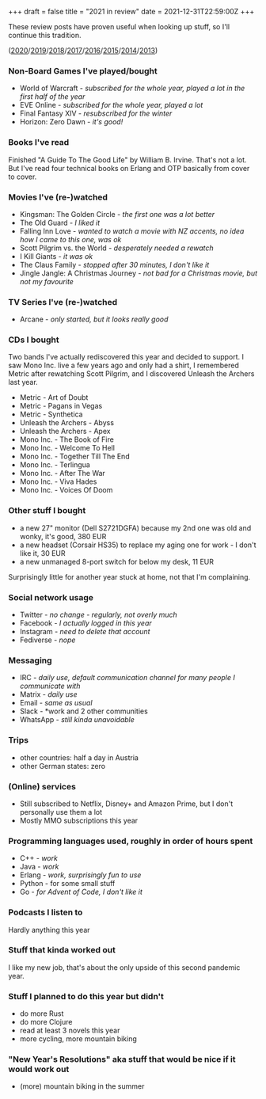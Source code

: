 +++
draft = false
title = "2021 in review"
date = 2021-12-31T22:59:00Z
+++

These review posts have proven useful when looking up stuff, so I'll continue this tradition.

([2020][yr2020]/[2019][yr2019]/[2018][yr2018]/[2017][yr2017]/[2016][yr2016]/[2015][yr2015]/[2014][yr2014]/[2013][yr2013])

[yr2020]: /blog/2020/2020-in-review/
[yr2019]: /blog/2019/2019-in-review/
[yr2018]: /blog/2018/2018-in-review/
[yr2017]: /blog/2017/2017-in-review/
[yr2016]: /blog/2016/2016-in-review/
[yr2015]: /blog/2015/2015-in-review/
[yr2014]: /blog/2014/2014-in-review/
[yr2013]: /blog/2014/2013-in-review/


### Non-Board Games I've played/bought

  * World of Warcraft - *subscribed for the whole year, played a lot in the first half of the year*
  * EVE Online - *subscribed for the whole year, played a lot*
  * Final Fantasy XIV - *resubscribed for the winter*
  * Horizon: Zero Dawn - *it's good!*


### Books I've read

Finished "A Guide To The Good Life" by William B. Irvine. That's not a lot.
But I've read four technical books on Erlang and OTP basically from cover
to cover.


### Movies I've (re-)watched

  * Kingsman: The Golden Circle - *the first one was a lot better*
  * The Old Guard - *I liked it*
  * Falling Inn Love - *wanted to watch a movie with NZ accents, no idea how I came to this one, was ok*
  * Scott Pilgrim vs. the World - *desperately needed a rewatch*
  * I Kill Giants - *it was ok*
  * The Claus Family - *stopped after 30 minutes, I don't like it*
  * Jingle Jangle: A Christmas Journey - *not bad for a Christmas movie, but not my favourite*


### TV Series I've (re-)watched

  * Arcane - *only started, but it looks really good*


### CDs I bought

Two bands I've actually rediscovered this year and decided to support.
I saw Mono Inc. live a few years ago and only had a shirt, I remembered Metric
after rewatching Scott Pilgrim, and I discovered Unleash the Archers last year.

  * Metric - Art of Doubt
  * Metric - Pagans in Vegas
  * Metric - Synthetica
  * Unleash the Archers - Abyss
  * Unleash the Archers - Apex
  * Mono Inc. - The Book of Fire
  * Mono Inc. - Welcome To Hell
  * Mono Inc. - Together Till The End
  * Mono Inc. - Terlingua
  * Mono Inc. - After The War
  * Mono Inc. - Viva Hades
  * Mono Inc. - Voices Of Doom


### Other stuff I bought

  * a new 27" monitor (Dell S2721DGFA) because my 2nd one was old and wonky, it's good, 380 EUR
  * a new headset (Corsair HS35) to replace my aging one for work - I don't like it, 30 EUR
  * a new unmanaged 8-port switch for below my desk, 11 EUR

Surprisingly little for another year stuck at home, not that I'm complaining.


### Social network usage

  * Twitter - *no change - regularly, not overly much*
  * Facebook - *I actually logged in this year*
  * Instagram - *need to delete that account*
  * Fediverse - *nope*


### Messaging

  * IRC - *daily use, default communication channel for many people I communicate with*
  * Matrix - *daily use*
  * Email - *same as usual*
  * Slack - *work and 2 other communities
  * WhatsApp - *still kinda unavoidable*


### Trips

  * other countries: half a day in Austria
  * other German states: zero


### (Online) services

  * Still subscribed to Netflix, Disney+ and Amazon Prime, but I don't personally use them a lot
  * Mostly MMO subscriptions this year


### Programming languages used, roughly in order of hours spent

  * C++ - *work*
  * Java - *work*
  * Erlang - *work, surprisingly fun to use*
  * Python - for some small stuff
  * Go - *for Advent of Code, I don't like it*


### Podcasts I listen to

Hardly anything this year


### Stuff that kinda worked out

I like my new job, that's about the only upside of this second pandemic year.


### Stuff I planned to do this year but didn't

  * do more Rust
  * do more Clojure
  * read at least 3 novels this year
  * more cycling, more mountain biking

### "New Year's Resolutions" aka stuff that would be nice if it would work out

  * (more) mountain biking in the summer

